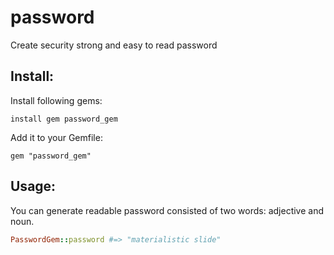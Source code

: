 # password
Create security strong and easy to read password
## Install:
Install following gems:
```
install gem password_gem
```
Add it to your Gemfile:
```
gem "password_gem"
```

## Usage:
 You can generate readable password consisted of two words: adjective and noun.
 ``` ruby
 PasswordGem::password #=> "materialistic slide"
 ```
 
